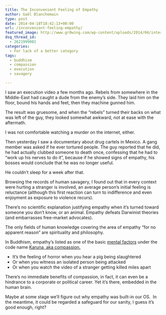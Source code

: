 ```yaml
---
title: The Inconvenient Feeling of Empathy
author: Gaël Blanchemain
type: post
date: 2014-04-18T18:42:13+00:00
url: /inconvenient-feeling-empathy/
featured_image: http://www.gr0wing.com/wp-content/uploads/2014/04/interogando4zetas-e1397781293790.jpg
dsq_thread_id:
  - 2621999081
categories:
  - For lack of a better category
tags:
  - buddhism
  - compassion
  - execution
  - savagery

---
```

I saw an execution video a few months ago. Rebels from somewhere in the Middle-East had caught a dude from the enemy&#8217;s side. They laid him on the floor, bound his hands and feet, then they machine gunned him.

The result was gruesome, and when the &#8220;rebels&#8221; turned their backs on what was left of the guy, they looked somewhat awkward, not at ease with the aftermath.

I was not comfortable watching a murder on the internet, either.

Then yesterday I saw a documentary about drug cartels in Mexico. A gang member was asked if he ever tortured people. The guy reported that he did, he had actually clubbed someone to death once, confessing that he had to &#8220;work up his nerves to do it&#8221;, because if he showed signs of empathy, his bosses would conclude that he was no longer useful.

He couldn&#8217;t sleep for a week after that.

Browsing the records of human savagery, I found out that in every context were hurting a stranger is involved, an average person&#8217;s initial feeling is  reluctance (although this first reaction can turn to indifference and even enjoyment as exposure to violence recurs).

There&#8217;s no scientific explanation justifying empathy when it&#8217;s turned toward someone you don&#8217;t know, or an animal. Empathy defeats Darwinist theories (and embarrasses free-market advocates).

The only fields of human knowledge covering the area of empathy &#8220;for no apparent reason&#8221; are spirituality and philosophy.

In Buddhism, empathy&#8217;s listed as one of the basic <a href="https://en.wikipedia.org/wiki/Mental_factors_%28Buddhism%29#Twenty-five_beautiful_mental_factors" target="_blank">mental factors</a> under the code name <a href="https://en.wikipedia.org/wiki/Karu%E1%B9%87%C4%81" target="_blank">Karuna, aka compassion.</a>

  * It&#8217;s the feeling of horror when you hear a pig being slaughtered
  * Or when you witness an isolated person being attacked
  * Or when you watch the video of a stranger getting killed miles apart

There&#8217;s no immediate benefits of compassion, in fact, it can even be a hindrance to a corporate or political career. Yet it&#8217;s there, embedded in the human brain.

Maybe at some stage we&#8217;ll figure out why empathy was built-in our OS.  In the meantime, it could be regarded a safeguard for our sanity, I guess it&#8217;s good enough, right?